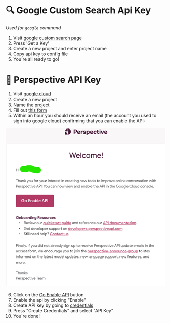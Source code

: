 # 🔍 Google Custom Search Api Key 
*Used for `google` command*

1) Visit [google custom search page](https://developers.google.com/custom-search/v1/introduction#identify_your_application_to_google_with_api_key)
2) Press 'Get a Key'
3) Create a new project and enter project name
4) Copy api key to config file
5) You're all ready to go!

# 👀 Perspective API Key

1) Visit [google cloud](https://console.cloud.google.com/)
2) Create a new project
3) Name the project
4) Fill out [this form](https://docs.google.com/forms/d/e/1FAIpQLSdhBBnVVVbXSElby-jhNnEj-Zwpt5toQSCFsJerGfpXW66CuQ/viewform)
5) Within an hour you should receive an email (the account you used to sign into google cloud) confirming that you can enable the API:

![API Key](./images/perspective_api.png)

6) Click on the [Go Enable API](https://console.cloud.google.com/apis/library/commentanalyzer.googleapis.com) button 
7) Enable the api by clicking "Enable"
8) Create API key by going to [credentials](https://console.cloud.google.com/apis/credentials) 
9) Press "Create Credentials" and select "API Key"
10) You're done!
